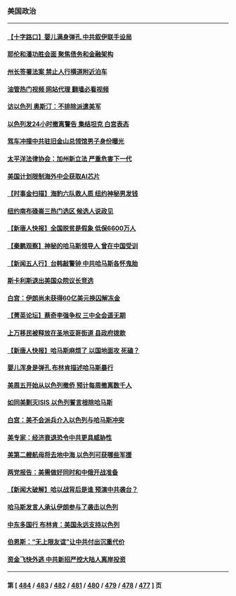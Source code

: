 ### 美国政治
---
#### [【十字路口】婴儿满身弹孔 中共叙伊联手设局](../../pages/ncid1078159/n14094688.md?10140045) 
#### [耶伦和潘功胜会面 聚焦债务和金融架构](../../pages/ncid1078159/n14094797.md?10140045) 
#### [州长签署法案 禁止人行横道附近泊车](../../pages/ncid1078159/n14094769.md?10140045) 
#### [油管热门视频 网站代理 翻墙必看视频](http://138.2.39.72:81/youtube.html?epic-marker?10140045)
#### [访以色列 奥斯汀：不排除派遣美军](../../pages/ncid1078159/n14094696.md?10140045) 
#### [以色列发24小时撤离警告 集结坦克 白宫表态](../../pages/ncid1078159/n14094652.md?10140045) 
#### [驾车冲撞中共驻旧金山总领馆男子身份曝光](../../pages/ncid1078159/n14094633.md?10140045) 
#### [太平洋法律协会：加州新立法 严重危害下一代](../../pages/ncid1078159/n14094489.md?10140045) 
#### [美国计划限制海外中企获取AI芯片](../../pages/ncid1078159/n14094244.md?10140045) 
#### [【时事金扫描】海豹六队救人质 纽约神秘男发钱](../../pages/ncid1078159/n14094197.md?10140045) 
#### [纽约南布碌崙三热门选区 候选人说政见](../../pages/ncid1078159/n14094331.md?10140045) 
#### [【新唐人快报】全国脱贫是假象 低保6600万人](../../pages/ncid1078159/n14094168.md?10140045) 
#### [【秦鹏观察】神秘的哈马斯领导人 曾在中国受训](../../pages/ncid1078159/n14094133.md?10140045) 
#### [【新闻五人行】台韩敲警钟 中共哈马斯各怀鬼胎](../../pages/ncid1078159/n14094183.md?10140045) 
#### [斯卡利斯退出美国众院议长竞选](../../pages/ncid1078159/n14094200.md?10140045) 
#### [白宫：伊朗尚未获得60亿美元换囚解冻金](../../pages/ncid1078159/n14094058.md?10140045) 
#### [【菁英论坛】蔡奇李强争权 三中全会遥无期](../../pages/ncid1078159/n14094125.md?10140045) 
#### [上万移民被释放在圣地亚哥街道 县政府拨款](../../pages/ncid1078159/n14093303.md?10140045) 
#### [【新唐人快报】哈马斯麻烦了 以国地面攻 死磕？](../../pages/ncid1078159/n14093383.md?10140045) 
#### [婴儿浑身是弹孔 布林肯描述哈马斯暴行](../../pages/ncid1078159/n14094060.md?10140045) 
#### [美周五开始从以色列撤侨 预计每周撤离数千人](../../pages/ncid1078159/n14094089.md?10140045) 
#### [如同美剿灭ISIS 以色列誓言根除哈马斯](../../pages/ncid1078159/n14094024.md?10140045) 
#### [白宫：美不会派兵介入以色列与哈马斯冲突](../../pages/ncid1078159/n14094053.md?10140045) 
#### [美专家：经济衰退恐令中共更具威胁性](../../pages/ncid1078159/n14093993.md?10140045) 
#### [美第二艘航母将去地中海 以色列可获哪些军援](../../pages/ncid1078159/n14093838.md?10140045) 
#### [两党报告：美需做好同时和中俄开战准备](../../pages/ncid1078159/n14094045.md?10140045) 
#### [【新闻大破解】哈以战背后是谁 预演中共袭台？](../../pages/ncid1078159/n14093979.md?10140045) 
#### [哈马斯发言人承认伊朗参与了袭击以色列](../../pages/ncid1078159/n14094028.md?10140045) 
#### [中东多国行 布林肯：美国永远支持以色列](../../pages/ncid1078159/n14093920.md?10140045) 
#### [伯恩斯：“无上限友谊”让中共付出沉重代价](../../pages/ncid1078159/n14093837.md?10140045) 
#### [资金飞快外逃 中共新招严控大陆人离岸投资](../../pages/ncid1078159/n14093827.md?10140045) 

---
#### 第 [ [484](./484.md?10140045) / [483](./483.md?10140045) / [482](./482.md?10140045) / [481](./481.md?10140045) / [480](./480.md?10140045) / [479](./479.md?10140045) / [478](./478.md?10140045) / [477](./477.md?10140045) ] 页

